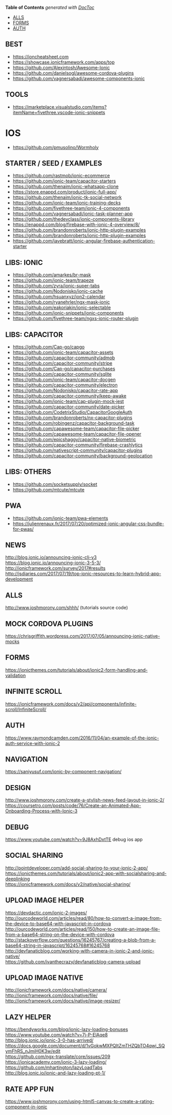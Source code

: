 <p><strong>Table of Contents</strong>  <em>generated with <a href="https://github.com/thlorenz/doctoc">DocToc</a></em></p>
<ul>
<li><a href="#alls">ALLS</a></li>
<li><a href="#forms">FORMS</a></li>
<li><a href="#auth">AUTH</a></li>
</ul>
<h2>BEST</h2>
<ul>
<li><a href="https://ioncheatsheet.com">https://ioncheatsheet.com</a></li>
<li><a href="https://showcase.ionicframework.com/apps/top">https://showcase.ionicframework.com/apps/top</a></li>
<li><a href="https://github.com/Alexintosh/Awesome-Ionic">https://github.com/Alexintosh/Awesome-Ionic</a></li>
<li><a href="https://github.com/danielsogl/awesome-cordova-plugins">https://github.com/danielsogl/awesome-cordova-plugins</a></li>
<li><a href="https://github.com/vagnersabadi/awesome-components-ionic">https://github.com/vagnersabadi/awesome-components-ionic</a></li>
</ul>
<h2>TOOLS</h2>
<ul>
<li><a href="https://marketplace.visualstudio.com/items?itemName=fivethree.vscode-ionic-snippets">https://marketplace.visualstudio.com/items?itemName=fivethree.vscode-ionic-snippets</a></li>
</ul>
<h1>IOS</h1>
<ul>
<li><a href="https://github.com/pmusolino/Wormholy">https://github.com/pmusolino/Wormholy</a></li>
</ul>
<h2>STARTER / SEED / EXAMPLES</h2>
<ul>
<li><a href="https://github.com/rastmob/ionic-ecommerce">https://github.com/rastmob/ionic-ecommerce</a></li>
<li><a href="https://github.com/ionic-team/capacitor-starters">https://github.com/ionic-team/capacitor-starters</a></li>
<li><a href="https://github.com/thenaim/ionic-whatsapp-clone">https://github.com/thenaim/ionic-whatsapp-clone</a></li>
<li><a href="https://store.enappd.com/product/ionic-full-app/">https://store.enappd.com/product/ionic-full-app/</a></li>
<li><a href="https://github.com/thenaim/ionic-tk-social-network">https://github.com/thenaim/ionic-tk-social-network</a></li>
<li><a href="https://github.com/ionic-team/ionic-training-decks">https://github.com/ionic-team/ionic-training-decks</a></li>
<li><a href="https://github.com/fivethree-team/ionic-4-components">https://github.com/fivethree-team/ionic-4-components</a></li>
<li><a href="https://github.com/vagnersabadi/ionic-task-planner-app">https://github.com/vagnersabadi/ionic-task-planner-app</a></li>
<li><a href="https://github.com/thedevclass/ionic-components-library">https://github.com/thedevclass/ionic-components-library</a></li>
<li><a href="https://enappd.com/blog/firebase-with-ionic-4-overview/8/">https://enappd.com/blog/firebase-with-ionic-4-overview/8/</a></li>
<li><a href="https://github.com/brandonroberts/ionic-http-plugin-examples">https://github.com/brandonroberts/ionic-http-plugin-examples</a></li>
<li><a href="https://github.com/brandonroberts/ionic-http-plugin-examples">https://github.com/brandonroberts/ionic-http-plugin-examples</a></li>
<li><a href="https://github.com/javebratt/ionic-angular-firebase-authentication-starter">https://github.com/javebratt/ionic-angular-firebase-authentication-starter</a></li>
</ul>
<h2>LIBS: IONIC</h2>
<ul>
<li><a href="https://github.com/amarkes/br-mask">https://github.com/amarkes/br-mask</a></li>
<li><a href="https://github.com/ionic-team/trapeze">https://github.com/ionic-team/trapeze</a></li>
<li><a href="https://github.com/zyra/ionic-super-tabs">https://github.com/zyra/ionic-super-tabs</a></li>
<li><a href="https://github.com/Nodonisko/ionic-cache">https://github.com/Nodonisko/ionic-cache</a></li>
<li><a href="https://github.com/hsuanxyz/ion2-calendar">https://github.com/hsuanxyz/ion2-calendar</a></li>
<li><a href="https://github.com/ryanehrler/ngx-mask-ionic">https://github.com/ryanehrler/ngx-mask-ionic</a></li>
<li><a href="https://github.com/eakoriakin/ionic-selectable">https://github.com/eakoriakin/ionic-selectable</a></li>
<li><a href="https://github.com/ionic-snippets/ionic-components">https://github.com/ionic-snippets/ionic-components</a></li>
<li><a href="https://github.com/fivethree-team/ngxs-ionic-router-plugin">https://github.com/fivethree-team/ngxs-ionic-router-plugin</a></li>
</ul>
<h2>LIBS: CAPACITOR</h2>
<ul>
<li><a href="https://github.com/Cap-go/capgo">https://github.com/Cap-go/capgo</a></li>
<li><a href="https://github.com/ionic-team/capacitor-assets">https://github.com/ionic-team/capacitor-assets</a></li>
<li><a href="https://github.com/capacitor-community/admob">https://github.com/capacitor-community/admob</a></li>
<li><a href="https://github.com/capacitor-community/stripe">https://github.com/capacitor-community/stripe</a></li>
<li><a href="https://github.com/Cap-go/capacitor-purchases">https://github.com/Cap-go/capacitor-purchases</a></li>
<li><a href="https://github.com/capacitor-community/sqlite">https://github.com/capacitor-community/sqlite</a></li>
<li><a href="https://github.com/ionic-team/capacitor-docgen">https://github.com/ionic-team/capacitor-docgen</a></li>
<li><a href="https://github.com/capacitor-community/electron">https://github.com/capacitor-community/electron</a></li>
<li><a href="https://github.com/Nodonisko/capacitor-rate-app">https://github.com/Nodonisko/capacitor-rate-app</a></li>
<li><a href="https://github.com/capacitor-community/keep-awake">https://github.com/capacitor-community/keep-awake</a></li>
<li><a href="https://github.com/ionic-team/cap-plugin-mock-jest">https://github.com/ionic-team/cap-plugin-mock-jest</a></li>
<li><a href="https://github.com/capacitor-community/date-picker">https://github.com/capacitor-community/date-picker</a></li>
<li><a href="https://github.com/CodetrixStudio/CapacitorGoogleAuth">https://github.com/CodetrixStudio/CapacitorGoogleAuth</a></li>
<li><a href="https://github.com/brandonroberts/nx-capacitor-plugins">https://github.com/brandonroberts/nx-capacitor-plugins</a></li>
<li><a href="https://github.com/robingenz/capacitor-background-task">https://github.com/robingenz/capacitor-background-task</a></li>
<li><a href="https://github.com/capawesome-team/capacitor-file-picker">https://github.com/capawesome-team/capacitor-file-picker</a></li>
<li><a href="https://github.com/capawesome-team/capacitor-file-opener">https://github.com/capawesome-team/capacitor-file-opener</a></li>
<li><a href="https://github.com/epicshaggy/capacitor-native-biometric">https://github.com/epicshaggy/capacitor-native-biometric</a></li>
<li><a href="https://github.com/capacitor-community/firebase-crashlytics">https://github.com/capacitor-community/firebase-crashlytics</a></li>
<li><a href="https://github.com/nativescript-community/capacitor-plugins">https://github.com/nativescript-community/capacitor-plugins</a></li>
<li><a href="https://github.com/capacitor-community/background-geolocation">https://github.com/capacitor-community/background-geolocation</a></li>
</ul>
<h2>LIBS: OTHERS</h2>
<ul>
<li><a href="https://github.com/socketsupply/socket">https://github.com/socketsupply/socket</a></li>
<li><a href="https://github.com/mtcute/mtcute">https://github.com/mtcute/mtcute</a></li>
</ul>
<h2>PWA</h2>
<ul>
<li><a href="https://github.com/ionic-team/pwa-elements">https://github.com/ionic-team/pwa-elements</a></li>
<li><a href="https://julienrenaux.fr/2017/07/20/optimized-ionic-angular-css-bundle-for-pwas/">https://julienrenaux.fr/2017/07/20/optimized-ionic-angular-css-bundle-for-pwas/</a></li>
</ul>
<h2>NEWS</h2>
<p><a href="http://blog.ionic.io/announcing-ionic-cli-v3">http://blog.ionic.io/announcing-ionic-cli-v3</a><br>
<a href="https://blog.ionic.io/announcing-ionic-3-5-3/">https://blog.ionic.io/announcing-ionic-3-5-3/</a><br>
<a href="http://ionicframework.com/survey/2017#results">http://ionicframework.com/survey/2017#results</a><br>
<a href="http://jsdiaries.com/2017/07/19/top-ionic-resources-to-learn-hybrid-app-development">http://jsdiaries.com/2017/07/19/top-ionic-resources-to-learn-hybrid-app-development</a></p>
<h2>ALLS</h2>
<p><a href="http://www.joshmorony.com/shhh/">http://www.joshmorony.com/shhh/</a> (tutorials source code)</p>
<h2>MOCK CORDOVA PLUGINS</h2>
<p><a href="https://chrisgriffith.wordpress.com/2017/07/05/announcing-ionic-native-mocks">https://chrisgriffith.wordpress.com/2017/07/05/announcing-ionic-native-mocks</a></p>
<h2>FORMS</h2>
<p><a href="https://ionicthemes.com/tutorials/about/ionic2-form-handling-and-validation">https://ionicthemes.com/tutorials/about/ionic2-form-handling-and-validation</a></p>
<h2>INFINITE SCROLL</h2>
<p><a href="https://ionicframework.com/docs/v2/api/components/infinite-scroll/InfiniteScroll/">https://ionicframework.com/docs/v2/api/components/infinite-scroll/InfiniteScroll/</a></p>
<h2>AUTH</h2>
<p><a href="https://www.raymondcamden.com/2016/11/04/an-example-of-the-ionic-auth-service-with-ionic-2">https://www.raymondcamden.com/2016/11/04/an-example-of-the-ionic-auth-service-with-ionic-2</a></p>
<h2>NAVIGATION</h2>
<p><a href="https://saniyusuf.com/ionic-by-component-navigation/">https://saniyusuf.com/ionic-by-component-navigation/</a></p>
<h2>DESIGN</h2>
<p><a href="http://www.joshmorony.com/create-a-stylish-news-feed-layout-in-ionic-2/">http://www.joshmorony.com/create-a-stylish-news-feed-layout-in-ionic-2/</a><br>
<a href="https://coursetro.com/posts/code/76/Create-an-Animated-App-Onboarding-Process-with-Ionic-3">https://coursetro.com/posts/code/76/Create-an-Animated-App-Onboarding-Process-with-Ionic-3</a></p>
<h2>DEBUG</h2>
<p><a href="https://www.youtube.com/watch?v=9J8AxhDxtTE">https://www.youtube.com/watch?v=9J8AxhDxtTE</a> debug ios app</p>
<h2>SOCIAL SHARING</h2>
<p><a href="http://pointdeveloper.com/add-social-sharing-to-your-ionic-2-app/">http://pointdeveloper.com/add-social-sharing-to-your-ionic-2-app/</a><br>
<a href="https://ionicthemes.com/tutorials/about/ionic2-app-with-socialsharing-and-deeplinking">https://ionicthemes.com/tutorials/about/ionic2-app-with-socialsharing-and-deeplinking</a><br>
<a href="https://ionicframework.com/docs/v2/native/social-sharing/">https://ionicframework.com/docs/v2/native/social-sharing/</a></p>
<h2>UPLOAD IMAGE HELPER</h2>
<p><a href="https://devdactic.com/ionic-2-images/">https://devdactic.com/ionic-2-images/</a><br>
<a href="http://ourcodeworld.com/articles/read/80/how-to-convert-a-image-from-the-device-to-base64-with-javascript-in-cordova">http://ourcodeworld.com/articles/read/80/how-to-convert-a-image-from-the-device-to-base64-with-javascript-in-cordova</a><br>
<a href="http://ourcodeworld.com/articles/read/150/how-to-create-an-image-file-from-a-base64-string-on-the-device-with-cordova">http://ourcodeworld.com/articles/read/150/how-to-create-an-image-file-from-a-base64-string-on-the-device-with-cordova</a><br>
<a href="http://stackoverflow.com/questions/16245767/creating-a-blob-from-a-base64-string-in-javascript/16245768#16245768">http://stackoverflow.com/questions/16245767/creating-a-blob-from-a-base64-string-in-javascript/16245768#16245768</a><br>
<a href="http://devfanaticblog.com/working-with-camera-in-ionic-2-and-ionic-native/">http://devfanaticblog.com/working-with-camera-in-ionic-2-and-ionic-native/</a><br>
<a href="https://github.com/ivanthecrazy/devfanaticblog-camera-upload">https://github.com/ivanthecrazy/devfanaticblog-camera-upload</a></p>
<h2>UPLOAD IMAGE NATIVE</h2>
<p><a href="http://ionicframework.com/docs/native/camera/">http://ionicframework.com/docs/native/camera/</a><br>
<a href="http://ionicframework.com/docs/native/file/">http://ionicframework.com/docs/native/file/</a><br>
<a href="http://ionicframework.com/docs/native/image-resizer/">http://ionicframework.com/docs/native/image-resizer/</a>  </p>
<h2>LAZY HELPER</h2>
<p><a href="https://bendyworks.com/blog/ionic-lazy-loading-bonuses">https://bendyworks.com/blog/ionic-lazy-loading-bonuses</a><br>
<a href="https://www.youtube.com/watch?v=7j-P-ElAqe8">https://www.youtube.com/watch?v=7j-P-ElAqe8</a><br>
<a href="http://blog.ionic.io/ionic-3-0-has-arrived/">http://blog.ionic.io/ionic-3-0-has-arrived/</a><br>
<a href="https://docs.google.com/document/d/1vGokwMXPQItZmTHZQbTO4qwj_SQymFhRS_nJmiH0K3w/edit">https://docs.google.com/document/d/1vGokwMXPQItZmTHZQbTO4qwj_SQymFhRS_nJmiH0K3w/edit</a><br>
<a href="https://github.com/ngx-translate/core/issues/209">https://github.com/ngx-translate/core/issues/209</a><br>
<a href="https://ionicacademy.com/ionic-3-lazy-loading/">https://ionicacademy.com/ionic-3-lazy-loading/</a><br>
<a href="https://github.com/mhartington/lazyLoadTabs">https://github.com/mhartington/lazyLoadTabs</a><br>
<a href="http://blog.ionic.io/ionic-and-lazy-loading-pt-1/">http://blog.ionic.io/ionic-and-lazy-loading-pt-1/</a></p>
<h2>RATE APP FUN</h2>
<p><a href="https://www.joshmorony.com/using-html5-canvas-to-create-a-rating-component-in-ionic">https://www.joshmorony.com/using-html5-canvas-to-create-a-rating-component-in-ionic</a></p>